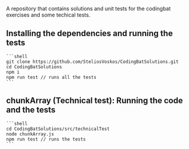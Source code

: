 A repository that contains solutions and unit tests for the codingbat exercises and some techical tests.
## Installing the dependencies and running the tests
    ```shell
    git clone https://github.com/SteliosVoskos/CodingBatSolutions.git
    cd CodingBatSolutions
    npm i
    npm run test // runs all the tests
    ```
## chunkArray (Technical test): Running the code and the tests
    ```shell
    cd CodingBatSolutions/src/technicalTest
    node chunkArray.js
    npm run test // runs the tests
    ```




